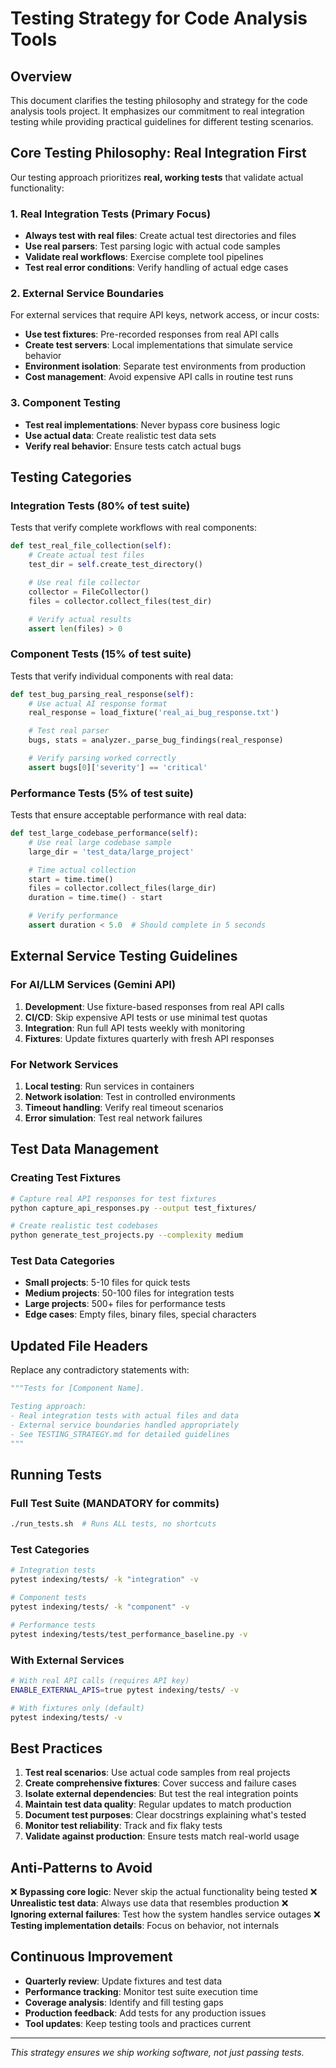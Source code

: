 # Testing Strategy for Code Analysis Tools

## Overview

This document clarifies the testing philosophy and strategy for the code analysis tools project. It emphasizes our commitment to real integration testing while providing practical guidelines for different testing scenarios.

## Core Testing Philosophy: Real Integration First

Our testing approach prioritizes **real, working tests** that validate actual functionality:

### 1. Real Integration Tests (Primary Focus)
- **Always test with real files**: Create actual test directories and files
- **Use real parsers**: Test parsing logic with actual code samples
- **Validate real workflows**: Exercise complete tool pipelines
- **Test real error conditions**: Verify handling of actual edge cases

### 2. External Service Boundaries
For external services that require API keys, network access, or incur costs:
- **Use test fixtures**: Pre-recorded responses from real API calls
- **Create test servers**: Local implementations that simulate service behavior
- **Environment isolation**: Separate test environments from production
- **Cost management**: Avoid expensive API calls in routine test runs

### 3. Component Testing
- **Test real implementations**: Never bypass core business logic
- **Use actual data**: Create realistic test data sets
- **Verify real behavior**: Ensure tests catch actual bugs

## Testing Categories

### Integration Tests (80% of test suite)
Tests that verify complete workflows with real components:
```python
def test_real_file_collection(self):
    # Create actual test files
    test_dir = self.create_test_directory()

    # Use real file collector
    collector = FileCollector()
    files = collector.collect_files(test_dir)

    # Verify actual results
    assert len(files) > 0
```

### Component Tests (15% of test suite)
Tests that verify individual components with real data:
```python
def test_bug_parsing_real_response(self):
    # Use actual AI response format
    real_response = load_fixture('real_ai_bug_response.txt')

    # Test real parser
    bugs, stats = analyzer._parse_bug_findings(real_response)

    # Verify parsing worked correctly
    assert bugs[0]['severity'] == 'critical'
```

### Performance Tests (5% of test suite)
Tests that ensure acceptable performance with real data:
```python
def test_large_codebase_performance(self):
    # Use real large codebase sample
    large_dir = 'test_data/large_project'

    # Time actual collection
    start = time.time()
    files = collector.collect_files(large_dir)
    duration = time.time() - start

    # Verify performance
    assert duration < 5.0  # Should complete in 5 seconds
```

## External Service Testing Guidelines

### For AI/LLM Services (Gemini API)
1. **Development**: Use fixture-based responses from real API calls
2. **CI/CD**: Skip expensive API tests or use minimal test quotas
3. **Integration**: Run full API tests weekly with monitoring
4. **Fixtures**: Update fixtures quarterly with fresh API responses

### For Network Services
1. **Local testing**: Run services in containers
2. **Network isolation**: Test in controlled environments
3. **Timeout handling**: Verify real timeout scenarios
4. **Error simulation**: Test real network failures

## Test Data Management

### Creating Test Fixtures
```bash
# Capture real API responses for test fixtures
python capture_api_responses.py --output test_fixtures/

# Create realistic test codebases
python generate_test_projects.py --complexity medium
```

### Test Data Categories
- **Small projects**: 5-10 files for quick tests
- **Medium projects**: 50-100 files for integration tests
- **Large projects**: 500+ files for performance tests
- **Edge cases**: Empty files, binary files, special characters

## Updated File Headers

Replace any contradictory statements with:

```python
"""Tests for [Component Name].

Testing approach:
- Real integration tests with actual files and data
- External service boundaries handled appropriately
- See TESTING_STRATEGY.md for detailed guidelines
"""
```

## Running Tests

### Full Test Suite (MANDATORY for commits)
```bash
./run_tests.sh  # Runs ALL tests, no shortcuts
```

### Test Categories
```bash
# Integration tests
pytest indexing/tests/ -k "integration" -v

# Component tests
pytest indexing/tests/ -k "component" -v

# Performance tests
pytest indexing/tests/test_performance_baseline.py -v
```

### With External Services
```bash
# With real API calls (requires API key)
ENABLE_EXTERNAL_APIS=true pytest indexing/tests/ -v

# With fixtures only (default)
pytest indexing/tests/ -v
```

## Best Practices

1. **Test real scenarios**: Use actual code samples from real projects
2. **Create comprehensive fixtures**: Cover success and failure cases
3. **Isolate external dependencies**: But test the real integration points
4. **Maintain test data quality**: Regular updates to match production
5. **Document test purposes**: Clear docstrings explaining what's tested
6. **Monitor test reliability**: Track and fix flaky tests
7. **Validate against production**: Ensure tests match real-world usage

## Anti-Patterns to Avoid

❌ **Bypassing core logic**: Never skip the actual functionality being tested
❌ **Unrealistic test data**: Always use data that resembles production
❌ **Ignoring external failures**: Test how the system handles service outages
❌ **Testing implementation details**: Focus on behavior, not internals

## Continuous Improvement

- **Quarterly review**: Update fixtures and test data
- **Performance tracking**: Monitor test suite execution time
- **Coverage analysis**: Identify and fill testing gaps
- **Production feedback**: Add tests for any production issues
- **Tool updates**: Keep testing tools and practices current

---

*This strategy ensures we ship working software, not just passing tests.*
